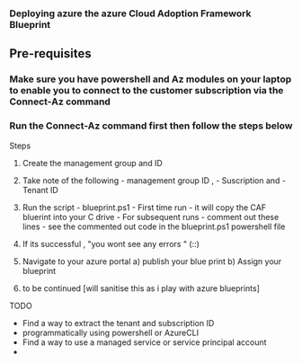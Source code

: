 ### Deploying azure the azure Cloud Adoption Framework Blueprint 
## Pre-requisites 
### Make sure you have powershell and Az modules on your laptop to enable you to connect to the customer subscription via the Connect-Az command
### Run the Connect-Az command first then follow the steps below

Steps 

1) Create the management group and ID
2) Take note of the following 
       - management group ID , 
       - Suscription and 
       - Tenant ID 

3) Run the script - blueprint.ps1
        - First time run - it will copy the CAF bluerint into your C drive
        - For subsequent runs - comment out these lines - see the commented out code in the blueprint.ps1 powershell file

4) If its successful , "you wont see any errors " (::)
5) Navigate to your azure portal
    a) publish your blue print 
    b) Assign your blueprint 

6) to be continued [will sanitise this as i play with azure blueprints]

TODO

- Find a way to extract the tenant and subscription ID 
- programmatically using powershell or AzureCLI
- Find a way to use a managed service or service principal account
-
